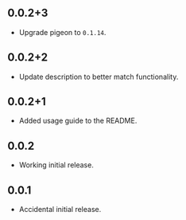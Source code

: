 ## 0.0.2+3

* Upgrade pigeon to `0.1.14`.

## 0.0.2+2

* Update description to better match functionality.

## 0.0.2+1

* Added usage guide to the README.

## 0.0.2

* Working initial release.

## 0.0.1

* Accidental initial release.
